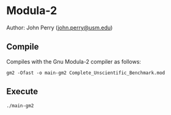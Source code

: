 # Modula-2

Author: John Perry (john.perry@usm.edu)

## Compile

Compiles with the Gnu Modula-2 compiler as follows:

```
gm2 -Ofast -o main-gm2 Complete_Unscientific_Benchmark.mod
```

## Execute

```
./main-gm2
```
